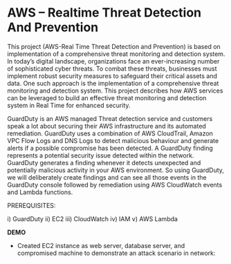 # AWS – Realtime Threat Detection And Prevention
This project (AWS-Real Time Threat Detection and Prevention) is based on implementation of a comprehensive threat monitoring and detection system. In today’s digital landscape, organizations face an ever-increasing number of sophisticated cyber threats. To combat these threats, businesses must implement robust security measures to safeguard their critical assets and data. One such approach is the implementation of a comprehensive threat monitoring and detection system. This project describes how AWS services can be leveraged to build an effective threat monitoring and detection system in Real Time for enhanced security.

GuardDuty is an AWS managed Threat detection service and customers speak a lot about securing their AWS infrastructure and its automated remediation. GuardDuty uses a combination of AWS CloudTrail, Amazon VPC Flow Logs and DNS Logs to detect malicious behaviour and generate alerts if a possible compromise has been detected. A GuardDuty finding represents a potential security issue detected within the network. GuardDuty generates a finding whenever it detects unexpected and potentially malicious activity in your AWS environment. So using GuardDuty, we will deliberately create findings and can see all those events in the GuardDuty console followed by remediation using AWS CloudWatch events and Lambda functions.

PREREQUISITES:

i) GuardDuty
ii) EC2
iii) CloudWatch
iv) IAM
v) AWS Lambda

**DEMO**
- Created EC2 instance as web server, database server, and compromised machine to demonstrate an attack scenario in network:
  
